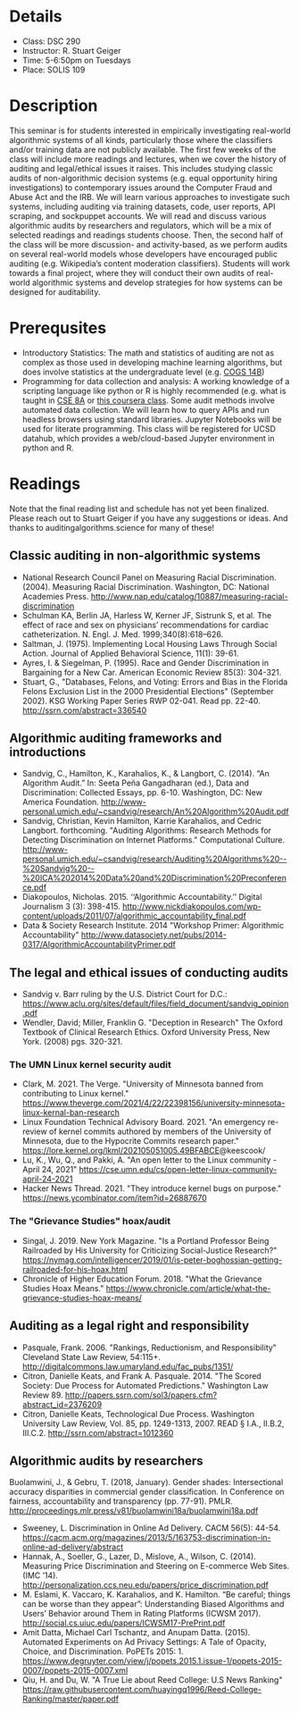 # Details
* Class: DSC 290
* Instructor: R. Stuart Geiger
* Time: 5-6:50pm on Tuesdays
* Place: SOLIS 109

# Description

This seminar is for students interested in empirically investigating real-world algorithmic systems of all kinds, particularly those where the classifiers and/or training data are not publicly available. The first few weeks of the class will include more readings and lectures, when we cover the history of auditing and legal/ethical issues it raises. This includes studying classic audits of non-algorithmic decision systems (e.g. equal opportunity hiring investigations) to contemporary issues around the Computer Fraud and Abuse Act and the IRB. We will learn various approaches to investigate such systems, including auditing via training datasets, code, user reports, API scraping, and sockpuppet accounts. We will read and discuss various algorithmic audits by researchers and regulators, which will be a mix of selected readings and readings students choose. Then, the second half of the class will be more discussion- and activity-based, as we perform audits on several real-world models whose developers have encouraged public auditing (e.g. Wikipedia’s content moderation classifiers). Students will work towards a final project, where they will conduct their own audits of real-world algorithmic systems and develop strategies for how systems can be designed for auditability.

# Prerequsites
* Introductory Statistics: The math and statistics of auditing are not as complex as those used in developing machine learning algorithms, but does involve statistics at the undergraduate level (e.g. <a href="https://cogsci.ucsd.edu/~nunez/COGS14B_W17/Syllabus14B_W17.htm">COGS 14B</a>)
* Programming for data collection and analysis: A working knowledge of a scripting language like python or R is highly recommended (e.g. what is taught in <a href="https://ucsd-cse8a-w20.github.io/">CSE 8A</a> or <a href="https://www.coursera.org/learn/python-data-analysis#syllabus">this coursera class</a>. Some audit methods involve automated data collection. We will learn how to query APIs and run headless browsers using standard libraries. Jupyter Notebooks will be used for literate programming. This class will be registered for UCSD datahub, which provides a web/cloud-based Jupyter environment in python and R. 

# Readings
Note that the final reading list and schedule has not yet been finalized. Please reach out to Stuart Geiger if you have any suggestions or ideas. And thanks to auditingalgorithms.science for many of these!

## Classic auditing in non-algorithmic systems

* National Research Council Panel on Measuring Racial Discrimination. (2004). Measuring Racial Discrimination. Washington, DC: National Academies Press. <a href="http://www.nap.edu/catalog/10887/measuring-racial-discrimination" target="_blank">http://www.nap.edu/catalog/10887/measuring-racial-discrimination</a>
* Schulman KA, Berlin JA, Harless W, Kerner JF, Sistrunk S, et al. The effect of race and sex on physicians’ recommendations for cardiac catheterization. N. Engl. J. Med. 1999;340(8):618–626.
* Saltman, J. (1975). Implementing Local Housing Laws Through Social Action. Journal of Applied Behavioral Science, 11(1): 39-61.
* Ayres, I. &amp; Siegelman, P. (1995). Race and Gender Discrimination in Bargaining for a New Car. American Economic Review 85(3): 304-321.
* Stuart, G., "Databases, Felons, and Voting: Errors and Bias in the Florida Felons Exclusion List in the 2000 Presidential Elections" (September 2002). KSG Working Paper Series RWP 02-041. Read pp. 22-40. <a href="http://ssrn.com/abstract=336540" target="_blank">http://ssrn.com/abstract=336540</a>

## Algorithmic auditing frameworks and introductions
* Sandvig, C., Hamilton, K., Karahalios, K., &amp; Langbort, C. (2014). “An Algorithm Audit.” In: Seeta Peña Gangadharan (ed.), Data and Discrimination: Collected Essays, pp. 6-10. Washington, DC: New America Foundation. <a href="http://www-personal.umich.edu/~csandvig/research/An%20Algorithm%20Audit.pdf" target="_blank">http://www-personal.umich.edu/~csandvig/research/An%20Algorithm%20Audit.pdf</a>
* Sandvig, Christian, Kevin Hamilton, Karrie Karahalios, and Cedric Langbort. forthcoming. "Auditing Algorithms: Research Methods for Detecting Discrimination on Internet Platforms." Computational Culture. <a href="http://www-personal.umich.edu/~csandvig/research/Auditing%20Algorithms%20--%20Sandvig%20--%20ICA%202014%20Data%20and%20Discrimination%20Preconference.pdf" target="_blank">http://www-personal.umich.edu/~csandvig/research/Auditing%20Algorithms%20--%20Sandvig%20--%20ICA%202014%20Data%20and%20Discrimination%20Preconference.pdf</a>
* Diakopoulos, Nicholas. 2015. ‘‘Algorithmic Accountability.’’ Digital Journalism 3 (3): 398-415. <a href="http://www.nickdiakopoulos.com/wp-content/uploads/2011/07/algorithmic_accountability_final.pdf" target="_blank">http://www.nickdiakopoulos.com/wp-content/uploads/2011/07/algorithmic_accountability_final.pdf</a>
* Data &amp; Society Research Institute. 2014 "Workshop Primer: Algorithmic Accountability" <a href="http://www.datasociety.net/pubs/2014-0317/AlgorithmicAccountabilityPrimer.pdf" target="_blank">http://www.datasociety.net/pubs/2014-0317/AlgorithmicAccountabilityPrimer.pdf</a>

## The legal and ethical issues of conducting audits
* Sandvig v. Barr ruling by the U.S. District Court for D.C.: <a href="https://www.aclu.org/sites/default/files/field_document/sandvig_opinion.pdf" target="_blank">https://www.aclu.org/sites/default/files/field_document/sandvig_opinion.pdf</a>
* Wendler, David; Miller, Franklin G. "Deception in Research" The Oxford Textbook of Clinical Research Ethics. Oxford University Press, New York. (2008) pgs. 320-321.

### The UMN Linux kernel security audit
* Clark, M. 2021. The Verge. "University of Minnesota banned from contributing to Linux kernel." <a href="https://www.theverge.com/2021/4/22/22398156/university-minnesota-linux-kernal-ban-research" target="_blank">https://www.theverge.com/2021/4/22/22398156/university-minnesota-linux-kernal-ban-research</a>
* Linux Foundation Technical Advisory Board. 2021. "An emergency re-review of kernel commits authored by members of the University of Minnesota, due to the Hypocrite Commits research paper." <a href="https://lore.kernel.org/lkml/202105051005.49BFABCE" target="_blank">https://lore.kernel.org/lkml/202105051005.49BFABCE</a>@keescook/
* Lu, K., Wu, Q., and Pakki, A. "An open letter to the Linux community - April 24, 2021" <a href="https://cse.umn.edu/cs/open-letter-linux-community-april-24-2021" target="_blank">https://cse.umn.edu/cs/open-letter-linux-community-april-24-2021</a>
* Hacker News Thread. 2021. "They introduce kernel bugs on purpose." <a href="https://news.ycombinator.com/item?id=26887670" target="_blank">https://news.ycombinator.com/item?id=26887670</a>

### The "Grievance Studies" hoax/audit
* Singal, J. 2019. New York Magazine. "Is a Portland Professor Being Railroaded by His University for Criticizing Social-Justice Research?" <a href="https://nymag.com/intelligencer/2019/01/is-peter-boghossian-getting-railroaded-for-his-hoax.html" target="_blank">https://nymag.com/intelligencer/2019/01/is-peter-boghossian-getting-railroaded-for-his-hoax.html</a>
* Chronicle of Higher Education Forum. 2018. "What the Grievance Studies Hoax Means." <a href="https://www.chronicle.com/article/what-the-grievance-studies-hoax-means/" target="_blank">https://www.chronicle.com/article/what-the-grievance-studies-hoax-means/</a>
 
## Auditing as a legal right and responsibility
* Pasquale, Frank. 2006. "Rankings, Reductionism, and Responsibility" Cleveland State Law Review, 54:115+. <a href="http://digitalcommons.law.umaryland.edu/fac_pubs/1351/" target="_blank">http://digitalcommons.law.umaryland.edu/fac_pubs/1351/</a>
* Citron, Danielle Keats, and Frank A. Pasquale. 2014. "The Scored Society: Due Process for Automated Predictions." Washington Law Review 89. <a href="http://papers.ssrn.com/sol3/papers.cfm?abstract_id=2376209" target="_blank">http://papers.ssrn.com/sol3/papers.cfm?abstract_id=2376209</a>
* Citron, Danielle Keats, Technological Due Process. Washington University Law Review, Vol. 85, pp. 1249-1313, 2007. READ § I.A., II.B.2, III.C.2. <a href="http://ssrn.com/abstract=1012360" target="_blank">http://ssrn.com/abstract=1012360</a>

## Algorithmic audits by researchers
Buolamwini, J., & Gebru, T. (2018, January). Gender shades: Intersectional accuracy disparities in commercial gender classification. In Conference on fairness, accountability and transparency (pp. 77-91). PMLR. <a href="http://proceedings.mlr.press/v81/buolamwini18a/buolamwini18a.pdf">http://proceedings.mlr.press/v81/buolamwini18a/buolamwini18a.pdf</a>
* Sweeney, L. Discrimination in Online Ad Delivery. CACM 56(5): 44-54. <a href="https://cacm.acm.org/magazines/2013/5/163753-discrimination-in-online-ad-delivery/abstract" target="_blank">https://cacm.acm.org/magazines/2013/5/163753-discrimination-in-online-ad-delivery/abstract</a>
* Hannak, A., Soeller, G., Lazer, D., Mislove, A., Wilson, C. (2014). Measuring Price Discrimination and Steering on E-commerce Web Sites. (IMC ’14). <a href="http://personalization.ccs.neu.edu/papers/price_discrimination.pdf" target="_blank">http://personalization.ccs.neu.edu/papers/price_discrimination.pdf</a>
* M. Eslami, K. Vaccaro, K. Karahalios, and K. Hamilton. “Be careful; things can be worse than they appear”: Understanding Biased Algorithms and Users’ Behavior around Them in Rating Platforms (ICWSM 2017). <a href="http://social.cs.uiuc.edu/papers/ICWSM17-PrePrint.pdf" target="_blank">http://social.cs.uiuc.edu/papers/ICWSM17-PrePrint.pdf</a>
* Amit Datta, Michael Carl Tschantz, and  Anupam Datta. (2015). Automated Experiments on Ad Privacy Settings: A Tale of Opacity, Choice, and Discrimination. PoPETs 2015: 1. <a href="https://www.degruyter.com/view/j/popets.2015.1.issue-1/popets-2015-0007/popets-2015-0007.xml" target="_blank">https://www.degruyter.com/view/j/popets.2015.1.issue-1/popets-2015-0007/popets-2015-0007.xml</a>
* Qiu, H. and Du, W. "A True Lie about Reed College: U.S News Ranking" <a href="https://raw.githubusercontent.com/huayingq1996/Reed-College-Ranking/master/paper.pdf" target="_blank">https://raw.githubusercontent.com/huayingq1996/Reed-College-Ranking/master/paper.pdf</a>
        
